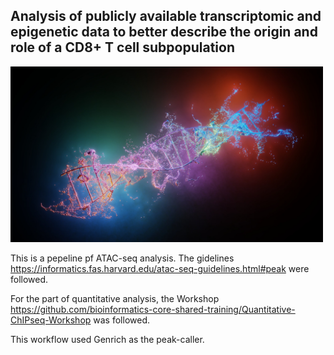 ## Analysis of publicly available transcriptomic and epigenetic data to better describe the origin and role of a CD8+ T cell subpopulation

<img src="projet_ATAC_Genrich.jpg" alt="isolated" width="500"/>

This is a pepeline pf ATAC-seq analysis. The gidelines https://informatics.fas.harvard.edu/atac-seq-guidelines.html#peak were followed.

For the part of quantitative analysis, the Workshop https://github.com/bioinformatics-core-shared-training/Quantitative-ChIPseq-Workshop was followed.

This workflow used Genrich as the peak-caller.
